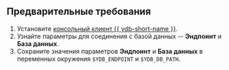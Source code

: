 ## Предварительные требования

1. Установите [консольный клиент {{ ydb-short-name }}](../../../reference/ydb-cli/index.md).
1. Узнайте параметры для соединения с базой данных -- **Эндпоинт** и **База данных**.
1. Сохраните значения параметров **Эндпоинт** и **База данных** в переменных окружения `$YDB_ENDPOINT` и `$YDB_DB_PATH`.

